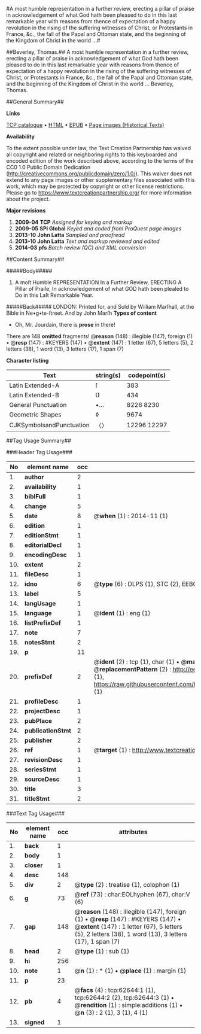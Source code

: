 #A most humble representation in a further review, erecting a pillar of praise in acknowledgement of what God hath been pleased to do in this last remarkable year with reasons from thence of expectation of a happy revolution in the rising of the suffering witnesses of Christ, or Protestants in France, &c., the fall of the Papal and Ottoman state, and the beginning of the Kingdom of Christ in the world ...#

##Beverley, Thomas.##
A most humble representation in a further review, erecting a pillar of praise in acknowledgement of what God hath been pleased to do in this last remarkable year with reasons from thence of expectation of a happy revolution in the rising of the suffering witnesses of Christ, or Protestants in France, &c., the fall of the Papal and Ottoman state, and the beginning of the Kingdom of Christ in the world ...
Beverley, Thomas.

##General Summary##

**Links**

[TCP catalogue](http://www.ota.ox.ac.uk/tcp/)  • 
[HTML](http://tei.it.ox.ac.uk/tcp/Texts-HTML/free/A27/A27618.html)  • 
[EPUB](http://tei.it.ox.ac.uk/tcp/Texts-EPUB/free/A27/A27618.epub) • 
[Page images (Historical Texts)](https://historicaltexts.jisc.ac.uk/eebo-12499393e)

**Availability**

To the extent possible under law, the Text Creation Partnership has waived all copyright and related or neighboring rights to this keyboarded and encoded edition of the work described above, according to the terms of the CC0 1.0 Public Domain Dedication (http://creativecommons.org/publicdomain/zero/1.0/). This waiver does not extend to any page images or other supplementary files associated with this work, which may be protected by copyright or other license restrictions. Please go to https://www.textcreationpartnership.org/ for more information about the project.

**Major revisions**

1. __2009-04__ __TCP__ *Assigned for keying and markup*
1. __2009-05__ __SPi Global__ *Keyed and coded from ProQuest page images*
1. __2013-10__ __John Latta__ *Sampled and proofread*
1. __2013-10__ __John Latta__ *Text and markup reviewed and edited*
1. __2014-03__ __pfs__ *Batch review (QC) and XML conversion*

##Content Summary##

#####Body#####

1. A moſt Humble REPRESENTATION In a Further Review, ERECTING A Pillar of Praiſe, In acknowledgement of what GOD hath been pleaſed to Do in this Laſt Remarkable Year.

#####Back#####
LONDON: Printed for, and Sold by William Marſhall, at the Bible in Ne•g•te-ſtreet. And by John Marſh
**Types of content**

  * Oh, Mr. Jourdain, there is **prose** in there!

There are 148 **omitted** fragments! 
 @__reason__ (148) : illegible (147), foreign (1)  •  @__resp__ (147) : #KEYERS (147)  •  @__extent__ (147) : 1 letter (67), 5 letters (5), 2 letters (38), 1 word (13), 3 letters (17), 1 span (7)

**Character listing**


|Text|string(s)|codepoint(s)|
|---|---|---|
|Latin Extended-A|ſ|383|
|Latin Extended-B|Ʋ|434|
|General Punctuation|•…|8226 8230|
|Geometric Shapes|◊|9674|
|CJKSymbolsandPunctuation|〈〉|12296 12297|

##Tag Usage Summary##

###Header Tag Usage###

|No|element name|occ|attributes|
|---|---|---|---|
|1.|__author__|2||
|2.|__availability__|1||
|3.|__biblFull__|1||
|4.|__change__|5||
|5.|__date__|8| @__when__ (1) : 2014-11 (1)|
|6.|__edition__|1||
|7.|__editionStmt__|1||
|8.|__editorialDecl__|1||
|9.|__encodingDesc__|1||
|10.|__extent__|2||
|11.|__fileDesc__|1||
|12.|__idno__|6| @__type__ (6) : DLPS (1), STC (2), EEBO-CITATION (1), OCLC (1), VID (1)|
|13.|__label__|5||
|14.|__langUsage__|1||
|15.|__language__|1| @__ident__ (1) : eng (1)|
|16.|__listPrefixDef__|1||
|17.|__note__|7||
|18.|__notesStmt__|2||
|19.|__p__|11||
|20.|__prefixDef__|2| @__ident__ (2) : tcp (1), char (1)  •  @__matchPattern__ (2) : ([0-9\-]+):([0-9IVX]+) (1), (.+) (1)  •  @__replacementPattern__ (2) : http://eebo.chadwyck.com/downloadtiff?vid=$1&page=$2 (1), https://raw.githubusercontent.com/textcreationpartnership/Texts/master/tcpchars.xml#$1 (1)|
|21.|__profileDesc__|1||
|22.|__projectDesc__|1||
|23.|__pubPlace__|2||
|24.|__publicationStmt__|2||
|25.|__publisher__|2||
|26.|__ref__|1| @__target__ (1) : http://www.textcreationpartnership.org/docs/. (1)|
|27.|__revisionDesc__|1||
|28.|__seriesStmt__|1||
|29.|__sourceDesc__|1||
|30.|__title__|3||
|31.|__titleStmt__|2||


###Text Tag Usage###

|No|element name|occ|attributes|
|---|---|---|---|
|1.|__back__|1||
|2.|__body__|1||
|3.|__closer__|1||
|4.|__desc__|148||
|5.|__div__|2| @__type__ (2) : treatise (1), colophon (1)|
|6.|__g__|73| @__ref__ (73) : char:EOLhyphen (67), char:V (6)|
|7.|__gap__|148| @__reason__ (148) : illegible (147), foreign (1)  •  @__resp__ (147) : #KEYERS (147)  •  @__extent__ (147) : 1 letter (67), 5 letters (5), 2 letters (38), 1 word (13), 3 letters (17), 1 span (7)|
|8.|__head__|2| @__type__ (1) : sub (1)|
|9.|__hi__|256||
|10.|__note__|1| @__n__ (1) : * (1)  •  @__place__ (1) : margin (1)|
|11.|__p__|23||
|12.|__pb__|4| @__facs__ (4) : tcp:62644:1 (1), tcp:62644:2 (2), tcp:62644:3 (1)  •  @__rendition__ (1) : simple:additions (1)  •  @__n__ (3) : 2 (1), 3 (1), 4 (1)|
|13.|__signed__|1||
